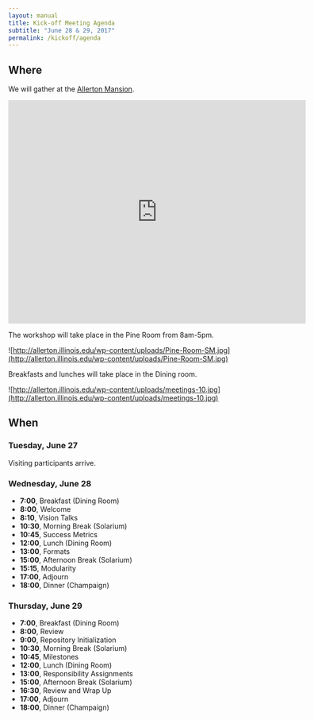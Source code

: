 ```yaml
---
layout: manual
title: Kick-off Meeting Agenda
subtitle: "June 28 & 29, 2017"
permalink: /kickoff/agenda
---
```


## Where

We will gather at the [Allerton Mansion](http://allerton.illinois.edu/). 

<iframe src="https://www.google.com/maps/embed?pb=!1m18!1m12!1m3!1d3056.4522809632317!2d-88.6538952488696!3d39.99834388880069!2m3!1f0!2f0!3f0!3m2!1i1024!2i768!4f13.1!3m3!1m2!1s0x880cad6ade320031%3A0x9422d9f040f7e74b!2sAllerton+Park+%26+Retreat+Center!5e0!3m2!1sen!2sus!4v1498503399346" width="600" height="450" frameborder="0" style="border:0" allowfullscreen></iframe>


The workshop will take place in the Pine Room from 8am-5pm.

![http://allerton.illinois.edu/wp-content/uploads/Pine-Room-SM.jpg](http://allerton.illinois.edu/wp-content/uploads/Pine-Room-SM.jpg)

Breakfasts and lunches will take place in the Dining room.  

![http://allerton.illinois.edu/wp-content/uploads/meetings-10.jpg](http://allerton.illinois.edu/wp-content/uploads/meetings-10.jpg)


## When

### Tuesday, June 27

Visiting participants arrive.

### Wednesday, June 28

- **7:00**, Breakfast (Dining Room)
- **8:00**, Welcome
- **8:10**, Vision Talks
- **10:30**, Morning Break (Solarium)
- **10:45**, Success Metrics
- **12:00**, Lunch (Dining Room)
- **13:00**, Formats
- **15:00**, Afternoon Break (Solarium)
- **15:15**, Modularity
- **17:00**, Adjourn
- **18:00**, Dinner (Champaign)

### Thursday, June 29

- **7:00**, Breakfast (Dining Room)
- **8:00**, Review
- **9:00**, Repository Initialization
- **10:30**, Morning Break (Solarium)
- **10:45**, Milestones
- **12:00**, Lunch (Dining Room)
- **13:00**, Responsibility Assignments
- **15:00**, Afternoon Break (Solarium)
- **16:30**, Review and Wrap Up
- **17:00**, Adjourn
- **18:00**, Dinner (Champaign)

